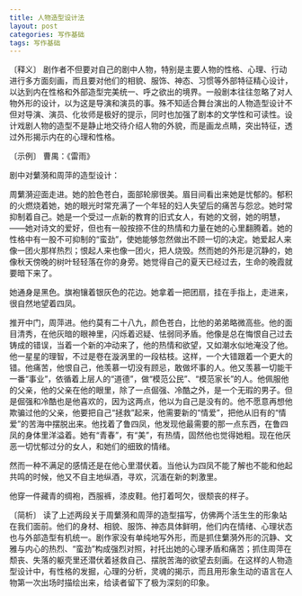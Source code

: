 ```yaml
---
title: 人物造型设计法
layout: post
categories: 写作基础
tags: 写作基础
---
```


〔释义〕 剧作者不但要对自己的剧中人物，特别是主要人物的性格、心理、行动进行多方面刻画，而且要对他们的相貌、服饰、神态、习惯等外部特征精心设计，以达到内在性格和外部造型完美统一、呼之欲出的境界。一般剧本往往忽略了对人物外形的设计，以为这是导演和演员的事。殊不知适合舞台演出的人物造型设计不但对导演、演员、化妆师是极好的提示，同时也加强了剧本的文学性和可读性。设计戏剧人物的造型不是静止地交待介绍人物的外貌，而是画龙点睛，突出特征，透过外形揭示内在的心理和性格。

〔示例〕 曹禺：《雷雨》

剧中对蘩漪和周萍的造型设计：

周蘩漪迎面走进。她的脸色苍白，面部轮廓很美。眉目间看出来她是忧郁的。郁积的火燃烧着她，她的眼光时常充满了一个年轻的妇人失望后的痛苦与怨忿。她时常抑制着自己。她是一个受过一点新的教育的旧式女人，有她的文弱，她的明慧，——她对诗文的爱好，但也有一般按捺不住的热情和力量在她的心里翻腾着。她的性格中有一股不可抑制的“蛮劲”，使她能够忽然做出不顾一切的决定。她爱起人来像一团火那样热烈；恨起人来也像一团火，把人烧毁。然而她的外形是沉静的，她像秋天傍晚的树叶轻轻落在你的身旁。她觉得自己的夏天已经过去，生命的晚霞就要暗下来了。

她通身是黑色。旗袍镶着银灰色的花边。她拿着一把团扇，挂在手指上，走进来，很自然地望着四凤。

推开中门，周萍进。他约莫有二十八九，颜色苍白，比他的弟弟略微高些。他的面目清秀，在他灰暗的眼神里，闪烁着迟疑、怯弱同矛盾。他像是总在悔恨自己过去铸成的错误，当着一个新的冲动来了，他的热情和欲望，又如潮水似地淹没了他。他一星星的理智，不过是卷在漩涡里的一段枯枝。这样，一个大错跟着一个更大的错。他痛苦，他恨自己，他羡慕一切没有顾忌，敢做坏事的人。他又羡慕一切能干一番“事业”，依循着上层人的“道德”，做“模范公民”、“模范家长”的人。他佩服他的父亲，他的父亲在他的眼里，除了一点倔强、冷酷之外，是一个无瑕的男子。但是倔强和冷酷也是他喜欢的，因为这两点，他以为自己是没有的。他不愿意再想他欺骗过他的父亲，他要把自己“拯救”起来，他需要新的“情爱”，把他从旧有的“情爱”的苦海中摆脱出来。他找着了鲁四凤，他发现他最需要的那一点东西，在鲁四凤的身体里洋溢着。她有“青春”，有“美”，有热情，固然他也觉得她粗。现在他厌恶一切忧郁过分的女人，和她们的细致的情绪。

然而一种不满足的感情还是在他心里潜伏着。当他认为四凤不能了解也不能和他起共鸣的时候，他又不自主地纵酒，寻欢，沉湎在新的刺激里。

他穿一件藏青的绸袍，西服裤，漆皮鞋。他打着呵欠，很颓丧的样子。

〔简析〕 读了上述两段关于周蘩漪和周萍的造型描写，仿佛两个活生生的形象站在我们面前。他们的身材、相貌、服饰、神态具体鲜明，他们内在情绪、心理状态也与外部造型有机统一。剧作家没有单纯地写外形，而是抓住蘩漪外形的沉静、文雅与内心的热烈、“蛮劲”构成强烈对照，衬托出她的心理矛盾和痛苦；抓住周萍在颓丧、失落的躯壳里还潜伏着拯救自己、摆脱苦海的欲望去刻画。在这样的人物造型设计中，有性格的发掘，心理的分析，灵魂的揭示，而且用形象生动的语言在人物第一次出场时描绘出来，给读者留下了极为深刻的印象。 